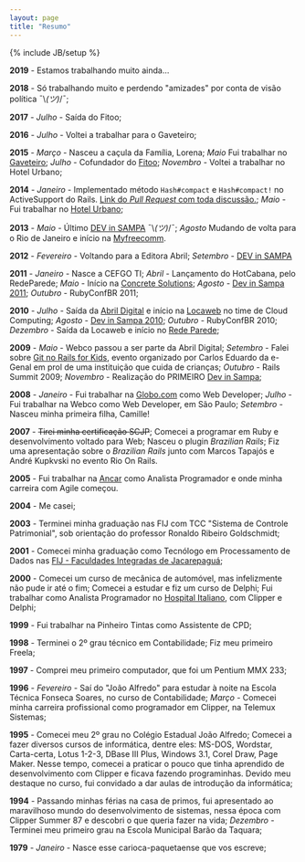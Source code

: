```yaml
---
layout: page
title: "Resumo"
---
```

{% include JB/setup %}

**2019** - Estamos trabalhando muito ainda...

**2018** - Só trabalhando muito e perdendo "amizades" por conta de visão política ¯\\_(ツ)_/¯;

**2017** - *Julho* - Saída do Fitoo;

**2016** - *Julho* - Voltei a trabalhar para o Gaveteiro;

**2015** - *Março* - Nasceu a caçula da Família, Lorena; *Maio* Fui trabalhar no [Gaveteiro](http://gaveteiro.com.br); *Julho* - Cofundador do [Fitoo](http://www.appfitoo.com.br); *Novembro* - Voltei a trabalhar no Hotel Urbano;

**2014** - *Janeiro* - Implementado método `Hash#compact` e `Hash#compact!` no ActiveSupport do Rails. [Link do _Pull Request_ com toda discussão.](https://github.com/rails/rails/pull/13632); *Maio* - Fui trabalhar no [Hotel Urbano](http://hotelurbano.com);

**2013** - *Maio* - Último [DEV in SAMPA](http://devinsampa.com.br/museu#ano2013) ¯\\_(ツ)_/¯; *Agosto* Mudando de volta para o Rio de Janeiro e início na [Myfreecomm](http://www.myfreecomm.com.br).

**2012** - *Fevereiro* - Voltando para a Editora Abril; *Setembro* - [DEV in SAMPA](http://devinsampa.com.br/museu#ano2012)

**2011** - *Janeiro* - Nasce a CEFGO TI; *Abril* - Lançamento do HotCabana, pelo RedeParede; *Maio* - Início na [Concrete Solutions](http://www.concretesolutions.com.br/); *Agosto* - [Dev in Sampa 2011](http://devinsampa.com.br/museu#ano2011); *Outubro* - RubyConfBR 2011;

**2010** - *Julho* - Saída da [Abril Digital](http://www.abril.com.br) e início na [Locaweb](http://www.locaweb.com.br) no time de Cloud Computing; *Agosto* - [Dev in Sampa 2010](http://devinsampa.com.br/museu#ano2010); *Outubro* - RubyConfBR 2010; *Dezembro* - Saída da Locaweb e início no [Rede Parede](http://redeparede.com);

**2009** - *Maio* - Webco passou a ser parte da Abril Digital; *Setembro* - Falei sobre [Git no Rails for Kids](http://blog.egenial.com.br/?p=360), evento organizado por Carlos Eduardo da e-Genal em prol de uma instituição que cuida de crianças; *Outubro* - Rails Summit 2009; *Novembro* - Realização do PRIMEIRO [Dev in Sampa](http://devinsampa.com.br/museu#ano2009);

**2008** - *Janeiro* - Fui trabalhar na [Globo.com](http://globo.com) como Web Developer; *Julho* - Fui trabalhar na Webco como Web Developer, em São Paulo; *Setembro* - Nasceu minha primeira filha, Camille!

**2007** - <del datetime="2010-09-03T18:33:07+00:00">Tirei minha certificação SCJP</del>; Comecei a programar em Ruby e desenvolvimento voltado para Web; Nasceu o plugin _Brazilian Rails_; Fiz uma apresentação sobre o _Brazilian Rails_ junto com Marcos Tapajós e André Kupkvski no evento Rio On Rails.

**2005** - Fui trabalhar na [Ancar](http://www.ancar.com.br) como Analista Programador e onde minha carreira com Agile começou.

**2004** - Me casei;

**2003** - Terminei minha graduação nas FIJ com TCC "Sistema de Controle Patrimonial", sob orientação do professor Ronaldo Ribeiro Goldschmidt;

**2001** - Comecei minha graduação como Tecnólogo em Processamento de Dados nas [FIJ - Faculdades Integradas de Jacarepaguá](http://fij.br/);

**2000** - Comecei um curso de mecânica de automóvel, mas infelizmente não pude ir até o fim; Comecei a estudar e fiz um curso de Delphi; Fui trabalhar como Analista Programador no [Hospital Italiano](http://www.hospitalitaliano.com.br/), com Clipper e Delphi;

**1999** - Fui trabalhar na Pinheiro Tintas como Assistente de CPD;

**1998** - Terminei o 2º grau técnico em Contabilidade; Fiz meu primeiro Freela;

**1997** - Comprei meu primeiro computador, que foi um Pentium MMX 233;

**1996** - *Fevereiro* - Saí do "João Alfredo" para estudar à noite na Escola Técnica Fonseca Soares, no curso de Contabilidade; *Março* - Comecei minha carreira profissional como programador em Clipper, na Telemux Sistemas;

**1995** - Comecei meu 2º grau no Colégio Estadual João Alfredo; Comecei a fazer diversos cursos de informática, dentre eles: MS-DOS, Wordstar, Carta-certa, Lotus 1-2-3, DBase III Plus, Windows 3.1, Corel Draw, Page Maker. Nesse tempo, comecei a praticar o pouco que tinha aprendido de desenvolvimento com Clipper e ficava fazendo programinhas. Devido meu destaque no curso, fui convidado a dar aulas de introdução da informática;

**1994** - Passando minhas férias na casa de primos, fui apresentado ao maravilhoso mundo do desenvolvimento de sistemas, nessa época com Clipper Summer 87 e descobri o que queria fazer na vida; *Dezembro* - Terminei meu primeiro grau na Escola Municipal Barão da Taquara;

**1979** - *Janeiro* - Nasce esse carioca-paquetaense que vos escreve;
